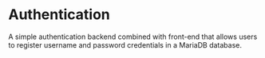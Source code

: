 # Authentication

A simple authentication backend combined with front-end that allows users to register username and password credentials in a MariaDB database.

